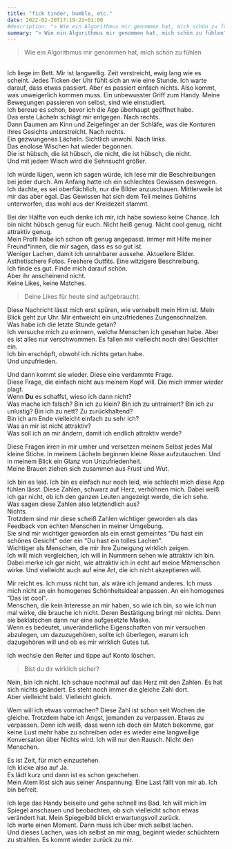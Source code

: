 ```yaml
---
title: "fick tinder, bumble, etc."
date: 2022-02-20T17:19:21+01:00
#description: "> Wie ein Algorithmus mir genommen hat, mich schön zu fühlen<br>"
summary: "> Wie ein Algorithmus mir genommen hat, mich schön zu fühlen"
---
```


> Wie ein Algorithmus mir genommen hat, mich schön zu fühlen

\
Ich liege im Bett. Mir ist langweilig. Zeit verstreicht, ewig lang wie es scheint. Jedes Ticken der Uhr fühlt sich an wie eine Stunde. Ich warte darauf, dass etwas passiert. Aber es passiert einfach nichts. Also kommt, was unweigerlich kommen muss. Ein unbewusster Griff zum Handy. Meine Bewegungen passieren von selbst, sind wie einstudiert.\
Ich bereue es schon, bevor ich die App überhaupt geöffnet habe.\
Das erste Lächeln schlägt mir entgegen. Nach rechts.\
Dann Daumen am Kinn und Zeigefinger an der Schläfe, was die Konturen ihres Gesichts unterstreicht. Nach rechts.\
Ein gezwungenes Lächeln. Sichtlich unwohl. Nach links.\
Das endlose Wischen hat wieder begonnen.\
Die ist hübsch, die ist hübsch, die nicht, die ist hübsch, die nicht.\
Und mit jedem Wisch wird die Sehnsucht größer.

Ich würde lügen, wenn ich sagen würde, ich lese mir die Beschreibungen bei jeder durch. Am Anfang hatte ich ein schlechtes Gewissen deswegen. Ich dachte, es sei oberflächlich, nur die Bilder anzuschauen. Mittlerweile ist mir das aber egal. Das Gewissen hat sich dem Teil meines Gehirns unterworfen, das wohl aus der Kreidezeit stammt.

Bei der Hälfte von euch denke ich mir, ich habe sowieso keine Chance. Ich bin nicht hübsch genug für euch. Nicht heiß genug. Nicht cool genug, nicht attraktiv genug.\
Mein Profil habe ich schon oft genug angepasst. Immer mit Hilfe meiner Freund*innen, die mir sagen, dass es so gut ist.\
Weniger Lachen, damit ich unnahbarer aussehe. Aktuellere Bilder. Ästhetischere Fotos. Freshere Outfits. Eine witzigere Beschreibung.\
Ich finde es gut. Finde mich darauf schön.\
Aber ihr anscheinend nicht.\
Keine Likes, keine Matches.

> Deine Likes für heute sind aufgebraucht.

Diese Nachricht lässt mich erst spüren, wie vernebelt mein Hirn ist. Mein Blick geht zur Uhr. Mir entweicht ein unzufriedenes Zungenschnalzen.\
Was habe ich die letzte Stunde getan?\
Ich versuche mich zu erinnern, welche Menschen ich gesehen habe. Aber es ist alles nur verschwommen. Es fallen mir vielleicht noch drei Gesichter ein.\
Ich bin erschöpft, obwohl ich nichts getan habe.\
Und unzufrieden.

Und dann kommt sie wieder. Diese eine verdammte Frage.\
Diese Frage, die einfach nicht aus meinem Kopf will. Die mich immer wieder plagt.\
Wenn __Du__ es schaffst, wieso ich dann nicht?\
Was mache ich falsch? Bin ich zu klein? Bin ich zu untrainiert? Bin ich zu unlustig? Bin ich zu nett? Zu zurückhaltend?\
Bin ich am Ende vielleicht einfach zu sehr ich?\
Was an mir ist nicht attraktiv?\
Was soll ich an mir ändern, damit ich endlich attraktiv werde?

Diese Fragen irren in mir umher und versetzen meinem Selbst jedes Mal kleine Stiche. In meinem Lächeln beginnen kleine Risse aufzutauchen. Und in meinem Blick ein Glanz von Unzufriedenheit. \
Meine Brauen ziehen sich zusammen aus Frust und Wut.

Ich bin es leid. Ich bin es einfach nur noch leid, wie schlecht mich diese App fühlen lässt. Diese Zahlen, schwarz auf Herz, verhöhnen mich. Dabei weiß ich gar nicht, ob ich den ganzen Leuten angezeigt werde, die ich sehe.\
Was sagen diese Zahlen also letztendlich aus?\
Nichts.\
Trotzdem sind mir diese scheiß Zahlen wichtiger geworden als das Feedback von echten Menschen in meiner Umgebung.\
Sie sind mir wichtiger geworden als ein ernst gemeintes "Du hast ein schönes Gesicht" oder ein "Du hast ein tolles Lachen". \
Wichtiger als Menschen, die mir ihre Zuneigung wirklich zeigen. \
Ich will mich vergleichen, ich will in Nummern sehen wie attraktiv ich bin. Dabei merke ich gar nicht, wie attraktiv ich in echt auf meine Mitmenschen wirke. Und vielleicht auch auf eine Art, die ich nicht akzeptieren will.

Mir reicht es. Ich muss nicht tun, als wäre ich jemand anderes. Ich muss mich nicht an ein homogenes Schönheitsideal anpassen. An ein homogenes "Das ist cool".\
Menschen, die kein Interesse an mir haben, so wie ich bin, so wie ich nun mal wirke, die brauche ich nicht. Deren Bestätigung bringt mir nichts. Denn sie beklatschen dann nur eine aufgesetzte Maske.\
Wenn es bedeutet, unveränderliche Eigenschaften von mir versuchen abzulegen, um dazuzugehören, sollte ich überlegen, warum ich dazugehören will und ob es mir wirklich Gutes tut.

Ich wechsle den Reiter und tippe auf Konto löschen.

> Bist du dir wirklich sicher?

Nein, bin ich nicht. Ich schaue nochmal auf das Herz mit den Zahlen. Es hat sich nichts geändert. Es steht noch immer die gleiche Zahl dort.\
Aber vielleicht bald. Vielleicht gleich.

Wem will ich etwas vormachen? Diese Zahl ist schon seit Wochen die gleiche. Trotzdem habe ich Angst, jemanden zu verpassen. Etwas zu verpassen. Denn ich weiß, dass wenn ich doch ein Match bekomme, gar keine Lust mehr habe zu schreiben oder es wieder eine langweilige Konversation über Nichts wird. Ich will nur den Rausch. Nicht den Menschen.

Es ist Zeit, für mich einzustehen.\
Ich klicke also auf Ja. \
Es lädt kurz und dann ist es schon geschehen.\
Mein Atem löst sich aus seiner Anspannung. Eine Last fällt von mir ab. Ich bin befreit.

Ich lege das Handy beiseite und gehe schnell ins Bad. Ich will mich im Spiegel anschauen und beobachten, ob sich vielleicht schon etwas verändert hat. Mein Spiegelbild blickt erwartungsvoll zurück.\
Ich warte einen Moment. Dann muss ich über mich selbst lachen.\
Und dieses Lachen, was ich selbst an mir mag, beginnt wieder schüchtern zu strahlen. Es kommt wieder zurück zu mir.